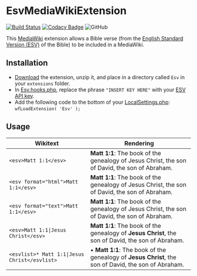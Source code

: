 # EsvMediaWikiExtension

[![Build Status](https://travis-ci.org/kungfubonanza/EsvMediaWikiExtension.svg?branch=master)](https://travis-ci.org/kungfubonanza/EsvMediaWikiExtension)
[![Codacy Badge](https://api.codacy.com/project/badge/Grade/43834247df174fbaaf5bdd419d8bb58c)](https://app.codacy.com/app/kungfubonanza/EsvMediaWikiExtension?utm_source=github.com&utm_medium=referral&utm_content=kungfubonanza/EsvMediaWikiExtension&utm_campaign=Badge_Grade_Dashboard)
![GitHub](https://img.shields.io/github/license/kungfubonanza/EsvMediaWikiExtension.svg)

This [MediaWiki](https://www.mediawiki.org) extension allows a Bible verse (from the [English Standard Version (ESV)](https://www.esv.org) of the Bible) to be included in a MediaWiki.

## Installation

* [Download](https://github.com/kungfubonanza/EsvMediaWikiExtension/archive/master.zip) the extension, unzip it, and place in a directory called `Esv` in your `extensions` folder.
* In [Esv.hooks.php](https://github.com/kungfubonanza/EsvMediaWikiExtension/blob/master/Esv.hooks.php), replace the phrase `"INSERT KEY HERE"` with your [ESV API key](https://api.esv.org/docs/).
* Add the following code to the bottom of your [LocalSettings.php](https://www.mediawiki.org/wiki/Special:MyLanguage/Manual:LocalSettings.php): `wfLoadExtension( 'Esv' );`

## Usage

| Wikitext            | Rendering |
| --------------------| --------- |
| `<esv>Matt 1:1</esv>` | **Matt 1:1**: The book of the genealogy of Jesus Christ, the son of David, the son of Abraham.  |
| `<esv format="html">Matt 1:1</esv>` | **Matt 1:1**: The book of the genealogy of Jesus Christ, the son of David, the son of Abraham.  |
| `<esv format="text">Matt 1:1</esv>` | **Matt 1:1**: The book of the genealogy of Jesus Christ, the son of David, the son of Abraham.  |
| `<esv>Matt 1:1\|Jesus Christ</esv>` | **Matt 1:1**: The book of the genealogy of **Jesus Christ**, the son of David, the son of Abraham.  |
| `<esvlist>* Matt 1:1\|Jesus Christ</esvlist>` | &bull; **Matt 1:1**: The book of the genealogy of **Jesus Christ**, the son of David, the son of Abraham.
